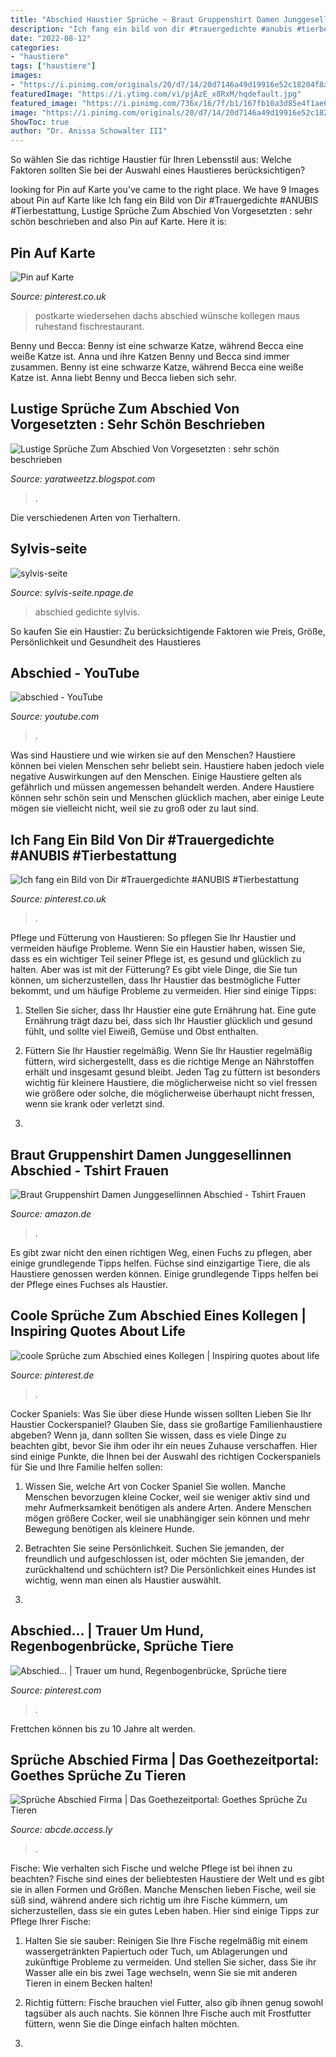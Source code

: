 ```yaml
---
title: "Abschied Haustier Sprüche ~ Braut Gruppenshirt Damen Junggesellinnen Abschied"
description: "Ich fang ein bild von dir #trauergedichte #anubis #tierbestattung"
date: "2022-08-12"
categories:
- "haustiere"
tags: ["haustiere"]
images:
- "https://i.pinimg.com/originals/20/d7/14/20d7146a49d19916e52c18204f8a9cf1.jpg"
featuredImage: "https://i.ytimg.com/vi/pjAzE_x8RxM/hqdefault.jpg"
featured_image: "https://i.pinimg.com/736x/16/7f/b1/167fb10a3d85e4f1ae6145ef5578e90f.jpg"
image: "https://i.pinimg.com/originals/20/d7/14/20d7146a49d19916e52c18204f8a9cf1.jpg"
ShowToc: true
author: "Dr. Anissa Schowalter III"
---
```



So wählen Sie das richtige Haustier für Ihren Lebensstil aus: Welche Faktoren sollten Sie bei der Auswahl eines Haustieres berücksichtigen?

	

		
looking for Pin auf Karte you've came to the right place. We have 9 Images about Pin auf Karte like Ich fang ein Bild von Dir #Trauergedichte #ANUBIS #Tierbestattung, Lustige Sprüche Zum Abschied Von Vorgesetzten : sehr schön beschrieben and also Pin auf Karte. Here it is:
		
    
## Pin Auf Karte

<img loading=lazy src="https://i.pinimg.com/originals/20/d7/14/20d7146a49d19916e52c18204f8a9cf1.jpg" onerror="this.onerror=null;this.src='https://tse3.mm.bing.net/th?id=OIP.dFiE3dzX1S_e1dF0ocY9PgHaFS&amp;pid=15.1';" alt="Pin auf Karte">

_Source: pinterest.co.uk_

>postkarte wiedersehen dachs abschied wünsche kollegen maus ruhestand fischrestaurant. 

	

Benny und Becca: Benny ist eine schwarze Katze, während Becca eine weiße Katze ist.
Anna und ihre Katzen Benny und Becca sind immer zusammen. Benny ist eine schwarze Katze, während Becca eine weiße Katze ist. Anna liebt Benny und Becca lieben sich sehr.

    
## Lustige Sprüche Zum Abschied Von Vorgesetzten : Sehr Schön Beschrieben

<img loading=lazy src="https://lh3.googleusercontent.com/proxy/Cc8WWoOSg3h2IX3-RwEK5Y-0_3lc5tzBGF-Cn7L5sDTrlrg00Vqk0zKi0aoIAyvsogPDD2pw4SmlDlTrg7JhNc10Ac94arLIj5XrcVHD_ZP3cuPCr6iYQwIL7HMUn6_9=w1200-h630-p-k-no-nu" onerror="this.onerror=null;this.src='https://tse2.mm.bing.net/th?id=OIP.RTDbejUpW0NLsRlBQH_fZgHaEo&amp;pid=15.1';" alt="Lustige Sprüche Zum Abschied Von Vorgesetzten : sehr schön beschrieben">

_Source: yaratweetzz.blogspot.com_

>. 

	

Die verschiedenen Arten von Tierhaltern.

    
## Sylvis-seite

<img loading=lazy src="http://file1.npage.de/003796/17/bilder/abschied_fuer_immer.jpg" onerror="this.onerror=null;this.src='https://tse3.mm.bing.net/th?id=OIP.TjPlC8eUAQfaaU7LHaGQ_gHaFk&amp;pid=15.1';" alt="sylvis-seite">

_Source: sylvis-seite.npage.de_

>abschied gedichte sylvis. 

	

So kaufen Sie ein Haustier: Zu berücksichtigende Faktoren wie Preis, Größe, Persönlichkeit und Gesundheit des Haustieres

    
## Abschied - YouTube

<img loading=lazy src="https://i.ytimg.com/vi/pjAzE_x8RxM/hqdefault.jpg" onerror="this.onerror=null;this.src='https://tse1.mm.bing.net/th?id=OIP.zC82FypWhbKVVlkOmx7EQQHaFj&amp;pid=15.1';" alt="abschied - YouTube">

_Source: youtube.com_

>. 

	

Was sind Haustiere und wie wirken sie auf den Menschen?
Haustiere können bei vielen Menschen sehr beliebt sein. Haustiere haben jedoch viele negative Auswirkungen auf den Menschen. Einige Haustiere gelten als gefährlich und müssen angemessen behandelt werden. Andere Haustiere können sehr schön sein und Menschen glücklich machen, aber einige Leute mögen sie vielleicht nicht, weil sie zu groß oder zu laut sind.

    
## Ich Fang Ein Bild Von Dir #Trauergedichte #ANUBIS #Tierbestattung

<img loading=lazy src="https://i.pinimg.com/originals/89/fe/41/89fe41fc60dab2bccb82b09f6f7c8239.png" onerror="this.onerror=null;this.src='https://tse4.mm.bing.net/th?id=OIP.9n20GfbOI2EkiaEzcr57_wHaFj&amp;pid=15.1';" alt="Ich fang ein Bild von Dir #Trauergedichte #ANUBIS #Tierbestattung">

_Source: pinterest.co.uk_

>. 

	

Pflege und Fütterung von Haustieren: So pflegen Sie Ihr Haustier und vermeiden häufige Probleme.
Wenn Sie ein Haustier haben, wissen Sie, dass es ein wichtiger Teil seiner Pflege ist, es gesund und glücklich zu halten. Aber was ist mit der Fütterung? Es gibt viele Dinge, die Sie tun können, um sicherzustellen, dass Ihr Haustier das bestmögliche Futter bekommt, und um häufige Probleme zu vermeiden. Hier sind einige Tipps:
1. Stellen Sie sicher, dass Ihr Haustier eine gute Ernährung hat. Eine gute Ernährung trägt dazu bei, dass sich Ihr Haustier glücklich und gesund fühlt, und sollte viel Eiweiß, Gemüse und Obst enthalten.

2. Füttern Sie Ihr Haustier regelmäßig. Wenn Sie Ihr Haustier regelmäßig füttern, wird sichergestellt, dass es die richtige Menge an Nährstoffen erhält und insgesamt gesund bleibt. Jeden Tag zu füttern ist besonders wichtig für kleinere Haustiere, die möglicherweise nicht so viel fressen wie größere oder solche, die möglicherweise überhaupt nicht fressen, wenn sie krank oder verletzt sind.

3.

    
## Braut Gruppenshirt Damen Junggesellinnen Abschied - Tshirt Frauen

<img loading=lazy src="https://m.media-amazon.com/images/I/71wMRE8lKmL._AC_UX569_.jpg" onerror="this.onerror=null;this.src='https://tse3.mm.bing.net/th?id=OIP.Ay6yQwR7xbwTycNShgmSeQHaIa&amp;pid=15.1';" alt="Braut Gruppenshirt Damen Junggesellinnen Abschied - Tshirt Frauen">

_Source: amazon.de_

>. 

	

Es gibt zwar nicht den einen richtigen Weg, einen Fuchs zu pflegen, aber einige grundlegende Tipps helfen.
Füchse sind einzigartige Tiere, die als Haustiere genossen werden können. Einige grundlegende Tipps helfen bei der Pflege eines Fuchses als Haustier.

    
## Coole Sprüche Zum Abschied Eines Kollegen | Inspiring Quotes About Life

<img loading=lazy src="https://i.pinimg.com/736x/f8/30/a0/f830a0d9f0b8e4aa4fa6d172e7e65c20.jpg" onerror="this.onerror=null;this.src='https://tse3.mm.bing.net/th?id=OIP.ejerOnrVHmMZcxhjAaZ0LAHaEo&amp;pid=15.1';" alt="coole Sprüche zum Abschied eines Kollegen | Inspiring quotes about life">

_Source: pinterest.de_

>. 

	

Cocker Spaniels: Was Sie über diese Hunde wissen sollten
Lieben Sie Ihr Haustier Cockerspaniel? Glauben Sie, dass sie großartige Familienhaustiere abgeben? Wenn ja, dann sollten Sie wissen, dass es viele Dinge zu beachten gibt, bevor Sie ihm oder ihr ein neues Zuhause verschaffen. Hier sind einige Punkte, die Ihnen bei der Auswahl des richtigen Cockerspaniels für Sie und Ihre Familie helfen sollen:
1. Wissen Sie, welche Art von Cocker Spaniel Sie wollen. Manche Menschen bevorzugen kleine Cocker, weil sie weniger aktiv sind und mehr Aufmerksamkeit benötigen als andere Arten. Andere Menschen mögen größere Cocker, weil sie unabhängiger sein können und mehr Bewegung benötigen als kleinere Hunde.

2. Betrachten Sie seine Persönlichkeit. Suchen Sie jemanden, der freundlich und aufgeschlossen ist, oder möchten Sie jemanden, der zurückhaltend und schüchtern ist? Die Persönlichkeit eines Hundes ist wichtig, wenn man einen als Haustier auswählt.

3.

    
## Abschied... | Trauer Um Hund, Regenbogenbrücke, Sprüche Tiere

<img loading=lazy src="https://i.pinimg.com/736x/16/7f/b1/167fb10a3d85e4f1ae6145ef5578e90f.jpg" onerror="this.onerror=null;this.src='https://tse4.mm.bing.net/th?id=OIP.6vREw4CyegbyYJTZbhIrOQAAAA&amp;pid=15.1';" alt="Abschied... | Trauer um hund, Regenbogenbrücke, Sprüche tiere">

_Source: pinterest.com_

>. 

	

Frettchen können bis zu 10 Jahre alt werden.

    
## Sprüche Abschied Firma | Das Goethezeitportal: Goethes Sprüche Zu Tieren

<img loading=lazy src="http://i0.wp.com/kindermund-verlag.de/sites/default/files/bilder/buecher_einzeln/017a-prachtgaul/017a-ds-una.jpg?strip=all" onerror="this.onerror=null;this.src='https://tse1.mm.bing.net/th?id=OIP.BGkdMwqR1MO4Maz5LWlrIgHaDt&amp;pid=15.1';" alt="Sprüche Abschied Firma | Das Goethezeitportal: Goethes Sprüche Zu Tieren">

_Source: abcde.access.ly_

>. 

	

Fische: Wie verhalten sich Fische und welche Pflege ist bei ihnen zu beachten?
Fische sind eines der beliebtesten Haustiere der Welt und es gibt sie in allen Formen und Größen. Manche Menschen lieben Fische, weil sie süß sind, während andere sich richtig um ihre Fische kümmern, um sicherzustellen, dass sie ein gutes Leben haben. Hier sind einige Tipps zur Pflege Ihrer Fische:
1. Halten Sie sie sauber: Reinigen Sie Ihre Fische regelmäßig mit einem wassergetränkten Papiertuch oder Tuch, um Ablagerungen und zukünftige Probleme zu vermeiden. Und stellen Sie sicher, dass Sie ihr Wasser alle ein bis zwei Tage wechseln, wenn Sie sie mit anderen Tieren in einem Becken halten!

2. Richtig füttern: Fische brauchen viel Futter, also gib ihnen genug sowohl tagsüber als auch nachts. Sie können Ihre Fische auch mit Frostfutter füttern, wenn Sie die Dinge einfach halten möchten.

3.

